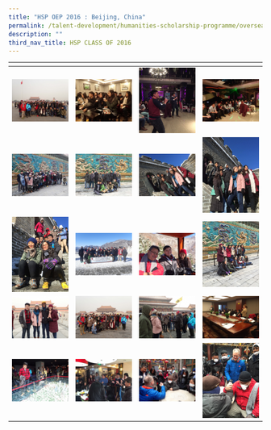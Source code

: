 ```yaml
---
title: "HSP OEP 2016 : Beijing, China"
permalink: /talent-development/humanities-scholarship-programme/overseasexposure-education-gallery/2016-2/
description: ""
third_nav_title: HSP CLASS OF 2016
---
```

<table>
<thead>
  <tr>
    <th style="width:200px"></th>
    <th style="width:200px"></th>
    <th style="width:200px"></th>
		<th style="width:200px"></th>
  </tr>
</thead>
<tbody>
  <tr>
    <td style ="text-align:center"><a href="/images/OEP%20Gallery/2016/Beijing/Tian-An-Men-Group.jpg"> <img src="/images/OEP%20Gallery/2016/Beijing/Tian-An-Men-Group.jpg" style="width:200px"></a></td>
    <td style ="text-align:center"><a href="/images/OEP%20Gallery/2016/Beijing/Tea-Culture.jpg"> <img src="/images/OEP%20Gallery/2016/Beijing/Tea-Culture.jpg" style="width:200px"></a></td>
    <td style ="text-align:center"><a href="/images/OEP%20Gallery/2016/Beijing/Karaoke.jpg"> <img src="/images/OEP%20Gallery/2016/Beijing/Karaoke.jpg" style="width:200px; height:130px"></a></td>
    <td style ="text-align:center"><a href="/images/OEP%20Gallery/2016/Beijing/Karaoke-when-Haze-hits-600.jpg"> <img src="/images/OEP%20Gallery/2016/Beijing/Karaoke-when-Haze-hits-600.jpg" style="width:200px"></a></td>
  </tr>
  <tr>
    <td style ="text-align:center"><a href="/images/OEP%20Gallery/2016/Beijing/Haze-descending.jpg"> <img src="/images/OEP%20Gallery/2016/Beijing/Haze-descending.jpg" style="width:200px"></a></td>
    <td style ="text-align:center"><a href="/images/OEP%20Gallery/2016/Beijing/Guys-at-Nine-Dragons.jpg"> <img src="/images/OEP%20Gallery/2016/Beijing/Guys-at-Nine-Dragons.jpg" style="width:200px"></a></td>
    <td style ="text-align:center"><a href="/images/OEP%20Gallery/2016/Beijing/Great-Wall2.jpg"> <img src="/images/OEP%20Gallery/2016/Beijing/Great-Wall2.jpg" style="width:200px"></a></td>
    <td style ="text-align:center"><a href="/images/OEP%20Gallery/2016/Beijing/Great-Wall1.jpg"> <img src="/images/OEP%20Gallery/2016/Beijing/Great-Wall1.jpg" style="width:200px height:130px"></a></td>
  </tr> 
	<tr>
    <td style ="text-align:center"><a href="/images/OEP%20Gallery/2016/Beijing/Great-Wall.jpg"> <img src="/images/OEP%20Gallery/2016/Beijing/Great-Wall.jpg" style="width:200px height:130px"></a></td>
    <td style ="text-align:center"><a href="/images/OEP%20Gallery/2016/Beijing/Great-Wall-Group-Photo.jpg"> <img src="/images/OEP%20Gallery/2016/Beijing/Great-Wall-Group-Photo.jpg" style="width:200px"></a></td>
    <td style ="text-align:center"><a href="/images/OEP%20Gallery/2016/Beijing/great-wall-cable-car.jpg"> <img src="/images/OEP%20Gallery/2016/Beijing/great-wall-cable-car.jpg" style="width:200px"></a></td>
    <td style ="text-align:center"><a href="/images/OEP%20Gallery/2016/Beijing/Gals-at-Nine-Dragons.jpg"> <img src="/images/OEP%20Gallery/2016/Beijing/Gals-at-Nine-Dragons.jpg" style="width:200px;height:130px"></a></td>
  </tr>
  <tr>
    <td style ="text-align:center"><a href="/images/OEP%20Gallery/2016/Beijing/Forbidden-City.jpg"> <img src="/images/OEP%20Gallery/2016/Beijing/Forbidden-City.jpg" style="width:200px"></a></td>
    <td style ="text-align:center"><a href="/images/OEP%20Gallery/2016/Beijing/Forbidden-City-Group.jpg"> <img src="/images/OEP%20Gallery/2016/Beijing/Forbidden-City-Group.jpg" style="width:200px"></a></td>
    <td style ="text-align:center"><a href="/images/OEP%20Gallery/2016/Beijing/Forbidden-City-1.jpg"> <img src="/images/OEP%20Gallery/2016/Beijing/Forbidden-City-1.jpg" style="width:200px"></a></td>
    <td style ="text-align:center"><a href="/images/OEP%20Gallery/2016/Beijing/Debrief.jpg"> <img src="/images/OEP%20Gallery/2016/Beijing/Debrief.jpg" style="width:200px"></a></td>
  </tr>
  <tr>
    <td style ="text-align:center"><a href="/images/OEP%20Gallery/2016/Beijing/City-Planning.jpg"> <img src="/images/OEP%20Gallery/2016/Beijing/City-Planning.jpg" style="width:200px"></a></td>
    <td style ="text-align:center"><a href="/images/OEP%20Gallery/2016/Beijing/Birthday-in-China.jpg"> <img src="/images/OEP%20Gallery/2016/Beijing/Birthday-in-China.jpg" style="width:200px"></a></td>
    <td style ="text-align:center"><a href="/images/OEP%20Gallery/2016/Beijing/Arm-Wrestling-Match.jpg"> <img src="/images/OEP%20Gallery/2016/Beijing/Arm-Wrestling-Match.jpg" style="width:200px"></a></td>
    <td style ="text-align:center"><a href="/images/OEP%20Gallery/2016/Beijing/Arm-wrestling-between-the-giants.jpg"> <img src="/images/OEP%20Gallery/2016/Beijing/Arm-wrestling-between-the-giants.jpg" style="width:200px"></a></td>
  </tr>
</tbody>
</table>